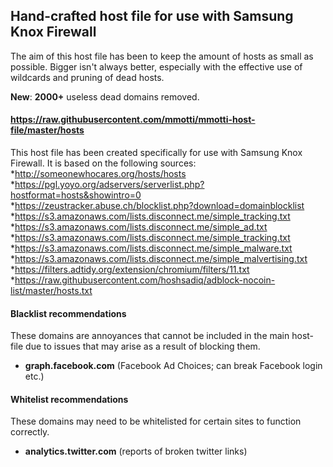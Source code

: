 ## Hand-crafted host file for use with Samsung Knox Firewall

The aim of this host file has been to keep the amount of hosts as small as possible. Bigger isn't always better, especially with the effective use of wildcards and pruning of dead hosts.

**New**: **2000+** useless dead domains removed.

#### https://raw.githubusercontent.com/mmotti/mmotti-host-file/master/hosts

This host file has been created specifically for use with Samsung Knox Firewall. It is based on the following sources:
*http://someonewhocares.org/hosts/hosts
*https://pgl.yoyo.org/adservers/serverlist.php?hostformat=hosts&showintro=0
*https://zeustracker.abuse.ch/blocklist.php?download=domainblocklist
*https://s3.amazonaws.com/lists.disconnect.me/simple_tracking.txt
*https://s3.amazonaws.com/lists.disconnect.me/simple_ad.txt
*https://s3.amazonaws.com/lists.disconnect.me/simple_tracking.txt
*https://s3.amazonaws.com/lists.disconnect.me/simple_malware.txt
*https://s3.amazonaws.com/lists.disconnect.me/simple_malvertising.txt
*https://filters.adtidy.org/extension/chromium/filters/11.txt
*https://raw.githubusercontent.com/hoshsadiq/adblock-nocoin-list/master/hosts.txt


#### Blacklist recommendations
These domains are annoyances that cannot be included in the main host-file due to issues that may arise as a result of blocking them.
* **graph.facebook.com** (Facebook Ad Choices; can break Facebook login etc.)

#### Whitelist recommendations
These domains may need to be whitelisted for certain sites to function correctly.
* **analytics.twitter.com** (reports of broken twitter links)